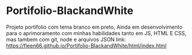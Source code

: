# Portifolio-BlackandWhite
Projeto portifolio com tema branco em preto,
Ainda em desenvolvimento para o aprimoramento com minhas habilidades tanto em JS, HTML E CSS, mas tambem com git, node e arquivos JSON
link: https://fleen66.github.io/Portifolio-BlackandWhite/html/index.html
